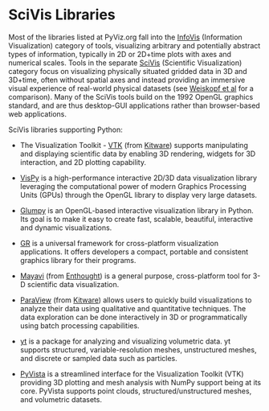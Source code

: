 # SciVis Libraries

Most of the libraries listed at PyViz.org fall into the [InfoVis](http://ieeevis.org/year/2019/info/call-participation/infovis-paper-types) (Information Visualization) category of tools, visualizing arbitrary and potentially abstract types of information, typically in 2D or 2D+time plots with axes and numerical scales. Tools in the separate [SciVis](http://ieeevis.org/year/2019/info/call-participation/scivis-paper-types) (Scientific Visualization) category focus on visualizing physically situated gridded data in 3D and 3D+time, often without spatial axes and instead providing an immersive visual experience of real-world physical datasets (see [Weiskopf et al](https://pdfs.semanticscholar.org/86aa/dffeae1912a404ee66223774d6a45eefb438.pdf) for a comparison). Many of the SciVis tools build on the 1992 OpenGL graphics standard, and are thus desktop-GUI applications rather than browser-based web applications.

SciVis libraries supporting Python:

- The Visualization Toolkit - [VTK](https://vtk.org) (from [Kitware](https://www.kitware.com/)) supports manipulating and displaying scientific data by enabling 3D rendering, widgets for 3D interaction, and 2D plotting capability.

- [VisPy](http://vispy.org) is a high-performance interactive 2D/3D data visualization library leveraging the computational power of modern Graphics Processing Units (GPUs) through the OpenGL library to display very large datasets.

- [Glumpy](https://glumpy.github.io) is an OpenGL-based interactive visualization library in Python. Its goal is to make it easy to create fast, scalable, beautiful, interactive and dynamic visualizations.

- [GR](https://gr-framework.org) is a universal framework for cross-platform visualization applications. It offers developers a compact, portable and consistent graphics library for their programs.

- [Mayavi](https://docs.enthought.com/mayavi/mayavi) (from [Enthought](https://www.enthought.com/)) is a general purpose, cross-platform tool for 3-D scientific data visualization.

- [ParaView](https://www.paraview.org) (from [Kitware](https://www.kitware.com/)) allows users to quickly build visualizations to analyze their data using qualitative and quantitative techniques. The data exploration can be done interactively in 3D or programmatically using batch processing capabilities.

- [yt](https://yt-project.org) is a package for analyzing and visualizing volumetric data. yt supports structured, variable-resolution meshes, unstructured meshes, and discrete or sampled data such as particles.

- [PyVista](http://www.pyvista.org) is a streamlined interface for the Visualization Toolkit (VTK) providing 3D plotting and mesh analysis with NumPy support being at its core. PyVista supports point clouds, structured/unstructured meshes, and volumetric datasets.

